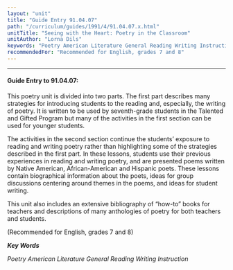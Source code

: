 ```yaml
---
layout: "unit"
title: "Guide Entry 91.04.07"
path: "/curriculum/guides/1991/4/91.04.07.x.html"
unitTitle: "Seeing with the Heart: Poetry in the Classroom"
unitAuthor: "Lorna Dils"
keywords: "Poetry American Literature General Reading Writing Instruction"
recommendedFor: "Recommended for English, grades 7 and 8"
---
```

<body>
<hr/>
 <h4>
  Guide Entry to 91.04.07:
 </h4>
 This poetry unit is divided into two parts. The first part describes many strategies for introducing students to the reading and, especially, the writing of poetry. It is written to be used by seventh-grade students in the Talented and Gifted Program but many of the activities in the first section can be used for younger students.
 <p>
  The activities in the second section continue the students’ exposure to reading and writing poetry rather than highlighting some of the strategies described in the first part. In these lessons, students use their previous experiences in reading and writing poetry, and are presented poems written by Native American, African-American and Hispanic poets. These lessons contain biographical information about the poets, ideas for group discussions centering around themes in the poems, and ideas for student writing.
 </p>
 <p>
  This unit also includes an extensive bibliography of “how-to” books for teachers and descriptions of many anthologies of poetry for both teachers and students.
 </p>
 <p>
  (Recommended for English, grades 7 and 8)
 </p>
<p>
  <b>
   <i>
    Key Words
   </i>
  </b>
  <br/>
 </p>
 <p>
  <i>
   Poetry American Literature General Reading Writing Instruction
  </i>
 </p>

</body>